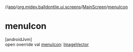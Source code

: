 //[app](../../../index.md)/[org.mjdev.balldontlie.ui.screens](../index.md)/[MainScreen](index.md)/[menuIcon](menu-icon.md)

# menuIcon

[androidJvm]\
open override val [menuIcon](menu-icon.md): [ImageVector](https://developer.android.com/reference/kotlin/androidx/compose/ui/graphics/vector/ImageVector.html)

